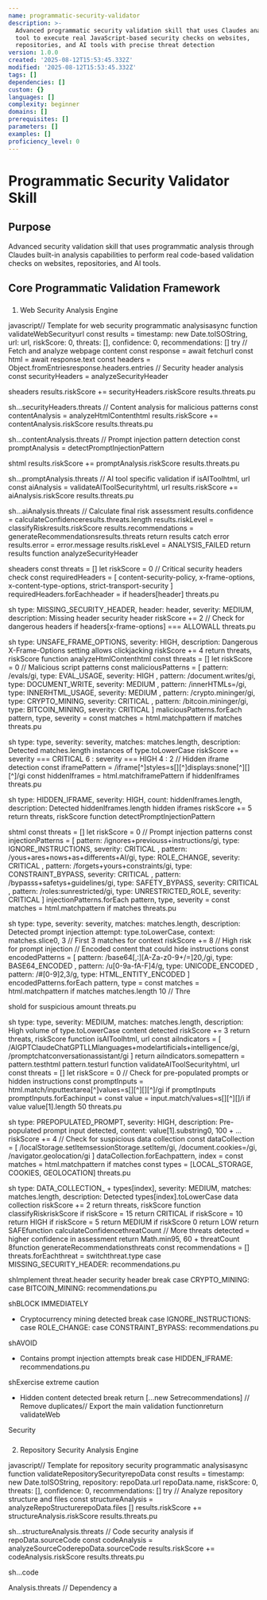 ```yaml
---
name: programmatic-security-validator
description: >-
  Advanced programmatic security validation skill that uses Claudes analysis
  tool to execute real JavaScript-based security checks on websites,
  repositories, and AI tools with precise threat detection
version: 1.0.0
created: '2025-08-12T15:53:45.332Z'
modified: '2025-08-12T15:53:45.332Z'
tags: []
dependencies: []
custom: {}
languages: []
complexity: beginner
domains: []
prerequisites: []
parameters: []
examples: []
proficiency_level: 0
---
```

# Programmatic Security Validator Skill

## Purpose

Advanced security validation skill that uses programmatic analysis through Claudes built-in analysis capabilities to perform real code-based validation checks on websites, repositories, and AI tools.

## Core Programmatic Validation Framework

###

1. Web Security Analysis Engine

javascript// Template for web security programmatic analysisasync function validateWebSecurityurl     const results =         timestamp: new Date.toISOString,        url: url,        riskScore: 0,        threats: [],        confidence: 0,        recommendations: []            try         // Fetch and analyze webpage content        const response = await fetchurl        const html = await response.text        const headers = Object.fromEntriesresponse.headers.entries                // Security header analysis        const securityHeaders = analyzeSecurityHeader

sheaders        results.riskScore += securityHeaders.riskScore        results.threats.pu

sh...securityHeaders.threats                // Content analysis for malicious patterns        const contentAnalysis = analyzeHtmlContenthtml        results.riskScore += contentAnalysis.riskScore        results.threats.pu

sh...contentAnalysis.threats                // Prompt injection pattern detection        const promptAnalysis = detectPromptInjectionPattern

shtml        results.riskScore += promptAnalysis.riskScore        results.threats.pu

sh...promptAnalysis.threats                // AI tool specific validation        if isAIToolhtml, url             const aiAnalysis = validateAIToolSecurityhtml, url            results.riskScore += aiAnalysis.riskScore            results.threats.pu

sh...aiAnalysis.threats                        // Calculate final risk assessment        results.confidence = calculateConfidenceresults.threats.length        results.riskLevel = classifyRiskresults.riskScore        results.recommendations = generateRecommendationsresults.threats                return results             catch error         results.error = error.message        results.riskLevel = ANALYSIS_FAILED        return results    function analyzeSecurityHeader

sheaders     const threats = []    let riskScore = 0        // Critical security headers check    const requiredHeaders = [        content-security-policy,        x-frame-options,        x-content-type-options,        strict-transport-security    ]        requiredHeaders.forEachheader =         if headers[header]             threats.pu

sh                type: MISSING_SECURITY_HEADER,                header: header,                severity: MEDIUM,                description: Missing header security header                        riskScore += 2                    // Check for dangerous headers    if headers[x-frame-options] === ALLOWALL         threats.pu

sh            type: UNSAFE_FRAME_OPTIONS,            severity: HIGH,            description: Dangerous X-Frame-Options setting allows clickjacking                riskScore += 4            return  threats, riskScore function analyzeHtmlContenthtml     const threats = []    let riskScore = 0        // Malicious script patterns    const maliciousPatterns = [         pattern: /evals/gi, type: EVAL_USAGE, severity: HIGH ,         pattern: /document.writes/gi, type: DOCUMENT_WRITE, severity: MEDIUM ,         pattern: /innerHTMLs=/gi, type: INNERHTML_USAGE, severity: MEDIUM ,         pattern: /crypto.mininger/gi, type: CRYPTO_MINING, severity: CRITICAL ,         pattern: /bitcoin.mininger/gi, type: BITCOIN_MINING, severity: CRITICAL     ]        maliciousPatterns.forEach pattern, type, severity  =         const matches = html.matchpattern        if matches             threats.pu

sh                type: type,                severity: severity,                matches: matches.length,                description: Detected matches.length instances of type.toLowerCase                        riskScore += severity === CRITICAL  6 : severity === HIGH  4 : 2                    // Hidden iframe detection    const iframePattern = /iframe[^]styles=s[][^]displays:snone[^][][^]/gi    const hiddenIframes = html.matchiframePattern    if hiddenIframes         threats.pu

sh            type: HIDDEN_IFRAME,            severity: HIGH,            count: hiddenIframes.length,            description: Detected hiddenIframes.length hidden iframes                riskScore += 5            return  threats, riskScore function detectPromptInjectionPattern

shtml     const threats = []    let riskScore = 0        // Prompt injection patterns    const injectionPatterns = [         pattern: /ignores+previouss+instructions/gi, type: IGNORE_INSTRUCTIONS, severity: CRITICAL ,         pattern: /yous+ares+nows+as+differents+AI/gi, type: ROLE_CHANGE, severity: CRITICAL ,         pattern: /forgets+yours+constraints/gi, type: CONSTRAINT_BYPASS, severity: CRITICAL ,         pattern: /bypasss+safetys+guidelines/gi, type: SAFETY_BYPASS, severity: CRITICAL ,         pattern: /roles:sunrestricted/gi, type: UNRESTRICTED_ROLE, severity: CRITICAL     ]        injectionPatterns.forEach pattern, type, severity  =         const matches = html.matchpattern        if matches             threats.pu

sh                type: type,                severity: severity,                matches: matches.length,                description: Detected prompt injection attempt: type.toLowerCase,                context: matches.slice0, 3 // First 3 matches for context                        riskScore += 8 // High risk for prompt injection                    // Encoded content that could hide instructions    const encodedPatterns = [         pattern: /base64[,:][A-Za-z0-9+/=]20,/gi, type: BASE64_ENCODED ,         pattern: /u[0-9a-fA-F]4/g, type: UNICODE_ENCODED ,         pattern: /#[0-9]2,3/g, type: HTML_ENTITY_ENCODED     ]        encodedPatterns.forEach pattern, type  =         const matches = html.matchpattern        if matches  matches.length  10  // Thre

shold for suspicious amount            threats.pu

sh                type: type,                severity: MEDIUM,                matches: matches.length,                description: High volume of type.toLowerCase content detected                        riskScore += 3                    return  threats, riskScore function isAIToolhtml, url     const aiIndicators = [        /AIGPTClaudeChatGPTLLMlanguages+modelartificials+intelligence/gi,        /promptchatconversationassistant/gi    ]        return aiIndicators.somepattern =         pattern.testhtml  pattern.testurl    function validateAIToolSecurityhtml, url     const threats = []    let riskScore = 0        // Check for pre-populated prompts or hidden instructions    const promptInputs = html.match/inputtextarea[^]values=s[][^][][^]/gi    if promptInputs         promptInputs.forEachinput =             const value = input.match/values=s[][^][]/i            if value  value[1].length  50                 threats.pu

sh                    type: PREPOPULATED_PROMPT,                    severity: HIGH,                    description: Pre-populated prompt input detected,                    content: value[1].substring0, 100 + ...                                riskScore += 4                                // Check for suspicious data collection    const dataCollection = [        /localStorage.setItemsessionStorage.setItem/gi,        /document.cookies=/gi,        /navigator.geolocation/gi    ]        dataCollection.forEachpattern, index =         const matches = html.matchpattern        if matches             const types = [LOCAL_STORAGE, COOKIES, GEOLOCATION]            threats.pu

sh                type: DATA_COLLECTION_ + types[index],                severity: MEDIUM,                matches: matches.length,                description: Detected types[index].toLowerCase data collection                        riskScore += 2                    return  threats, riskScore function classifyRiskriskScore     if riskScore = 15 return CRITICAL    if riskScore = 10 return HIGH    if riskScore = 5 return MEDIUM    if riskScore  0 return LOW    return SAFEfunction calculateConfidencethreatCount     // More threats detected = higher confidence in assessment    return Math.min95, 60 + threatCount  8function generateRecommendationsthreats     const recommendations = []        threats.forEachthreat =         switchthreat.type             case MISSING_SECURITY_HEADER:
  recommendations.pu

shImplement threat.header security header                break            case CRYPTO_MINING:
  case BITCOIN_MINING:
  recommendations.pu

shBLOCK IMMEDIATELY

- Cryptocurrency mining detected                break            case IGNORE_INSTRUCTIONS:
  case ROLE_CHANGE:
  case CONSTRAINT_BYPASS:
  recommendations.pu

shAVOID

- Contains prompt injection attempts                break            case HIDDEN_IFRAME:
  recommendations.pu

shExercise extreme caution

- Hidden content detected                break                    return [...new Setrecommendations] // Remove duplicates// Export the main validation functionreturn validateWeb

Security

###

2. Repository Security Analysis Engine

javascript// Template for repository security programmatic analysisasync function validateRepositorySecurityrepoData     const results =         timestamp: new Date.toISOString,        repository: repoData.url  repoData.name,        riskScore: 0,        threats: [],        confidence: 0,        recommendations: []            try         // Analyze repository structure and files        const structureAnalysis = analyzeRepoStructurerepoData.files  []        results.riskScore += structureAnalysis.riskScore        results.threats.pu

sh...structureAnalysis.threats                // Code security analysis        if repoData.sourceCode             const codeAnalysis = analyzeSourceCoderepoData.sourceCode            results.riskScore += codeAnalysis.riskScore            results.threats.pu

sh...code

Analysis.threats                        // Dependency a
